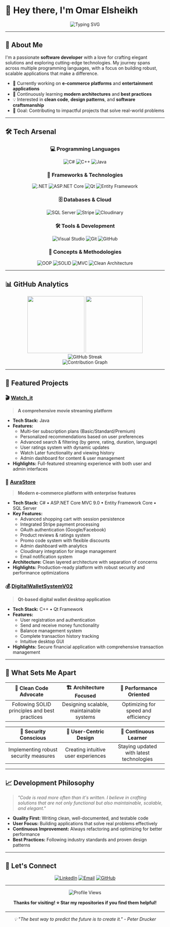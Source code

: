 # 👋 Hey there, I'm Omar Elsheikh

<div align="center">
  <img src="https://readme-typing-svg.herokuapp.com?font=Fira+Code&size=22&duration=3000&pause=1000&color=58A6FF&center=true&vCenter=true&width=600&lines=Software+Developer+%7C+Problem+Solver;Passionate+about+Clean+Code;Building+Modern+Applications;Always+Learning+New+Technologies" alt="Typing SVG" />
</div>

---

## 🚀 About Me

I'm a passionate **software developer** with a love for crafting elegant solutions and exploring cutting-edge technologies. My journey spans across multiple programming languages, with a focus on building robust, scalable applications that make a difference.

- 🔭 Currently working on **e-commerce platforms** and **entertainment applications**
- 🌱 Continuously learning **modern architectures** and **best practices**
- 💡 Interested in **clean code**, **design patterns**, and **software craftsmanship**
- 🎯 Goal: Contributing to impactful projects that solve real-world problems

---

## 🛠️ Tech Arsenal

<div align="center">

### 💻 Programming Languages
![C#](https://img.shields.io/badge/C%23-239120?style=for-the-badge&logo=c-sharp&logoColor=white)
![C++](https://img.shields.io/badge/C++-00599C?style=for-the-badge&logo=cplusplus&logoColor=white)
![Java](https://img.shields.io/badge/Java-ED8B00?style=for-the-badge&logo=openjdk&logoColor=white)

### 🚀 Frameworks & Technologies
![.NET](https://img.shields.io/badge/.NET-512BD4?style=for-the-badge&logo=dotnet&logoColor=white)
![ASP.NET Core](https://img.shields.io/badge/ASP.NET%20Core-512BD4?style=for-the-badge&logo=dotnet&logoColor=white)
![Qt](https://img.shields.io/badge/Qt-41CD52?style=for-the-badge&logo=qt&logoColor=white)
![Entity Framework](https://img.shields.io/badge/Entity%20Framework-512BD4?style=for-the-badge&logo=dotnet&logoColor=white)

### 🗄️ Databases & Cloud
![SQL Server](https://img.shields.io/badge/SQL%20Server-CC2927?style=for-the-badge&logo=microsoftsqlserver&logoColor=white)
![Stripe](https://img.shields.io/badge/Stripe-008CDD?style=for-the-badge&logo=stripe&logoColor=white)
![Cloudinary](https://img.shields.io/badge/Cloudinary-3448C5?style=for-the-badge&logo=cloudinary&logoColor=white)

### 🛠️ Tools & Development
![Visual Studio](https://img.shields.io/badge/Visual%20Studio-5C2D91?style=for-the-badge&logo=visualstudio&logoColor=white)
![Git](https://img.shields.io/badge/Git-F05032?style=for-the-badge&logo=git&logoColor=white)
![GitHub](https://img.shields.io/badge/GitHub-181717?style=for-the-badge&logo=github&logoColor=white)

### 📐 Concepts & Methodologies
![OOP](https://img.shields.io/badge/OOP-FF6B6B?style=for-the-badge)
![SOLID](https://img.shields.io/badge/SOLID-4ECDC4?style=for-the-badge)
![MVC](https://img.shields.io/badge/MVC%20Pattern-45B7D1?style=for-the-badge)
![Clean Architecture](https://img.shields.io/badge/Clean%20Architecture-96CEB4?style=for-the-badge)

</div>

---

## 📊 GitHub Analytics

<div align="center">
  <img height="180em" src="https://github-readme-stats-sigma-five.vercel.app/api?username=OmarElsheikh20&show_icons=true&theme=tokyonight&include_all_commits=true&count_private=true&hide_border=true"/>
  <img height="180em" src="https://github-readme-stats-sigma-five.vercel.app/api/top-langs/?username=OmarElsheikh20&layout=compact&theme=tokyonight&langs_count=8&hide_border=true"/>
</div>

<div align="center">
  <img src="https://streak-stats.demolab.com/?user=OmarElsheikh20&theme=tokyonight&hide_border=true" alt="GitHub Streak"/>
</div>

<div align="center">
  <img src="https://github-readme-activity-graph.vercel.app/graph?username=OmarElsheikh20&theme=tokyo-night&hide_border=true&area=true" alt="Contribution Graph"/>
</div>

---

## 🎯 Featured Projects

### 🎬 [**Watch_it**](https://github.com/OmarElsheikh20/Watch_it) 
> **A comprehensive movie streaming platform**
- **Tech Stack:** Java
- **Features:** 
  - Multi-tier subscription plans (Basic/Standard/Premium)
  - Personalized recommendations based on user preferences
  - Advanced search & filtering (by genre, rating, duration, language)
  - User ratings system with dynamic updates
  - Watch Later functionality and viewing history
  - Admin dashboard for content & user management
- **Highlights:** Full-featured streaming experience with both user and admin interfaces

### 🛒 [**AuraStore**](https://github.com/OmarElsheikh20/AuraStore)
> **Modern e-commerce platform with enterprise features**
- **Tech Stack:** C# • ASP.NET Core MVC 9.0 • Entity Framework Core • SQL Server
- **Key Features:**
  - Advanced shopping cart with session persistence
  - Integrated Stripe payment processing
  - OAuth authentication (Google/Facebook)
  - Product reviews & ratings system
  - Promo code system with flexible discounts
  - Admin dashboard with analytics
  - Cloudinary integration for image management
  - Email notification system
- **Architecture:** Clean layered architecture with separation of concerns
- **Highlights:** Production-ready platform with robust security and performance optimizations

### 💰 [**DigitalWalletSystemV02**](https://github.com/OmarElsheikh20/DigitalWalletSystemV02)
> **Qt-based digital wallet desktop application**
- **Tech Stack:** C++ • Qt Framework
- **Features:**
  - User registration and authentication
  - Send and receive money functionality
  - Balance management system
  - Complete transaction history tracking
  - Intuitive desktop GUI
- **Highlights:** Secure financial application with comprehensive transaction management

---

## 🌟 What Sets Me Apart

<div align="center">

| 🎨 **Clean Code Advocate** | 🏗️ **Architecture Focused** | 🚀 **Performance Oriented** |
|:---:|:---:|:---:|
| Following SOLID principles and best practices | Designing scalable, maintainable systems | Optimizing for speed and efficiency |

| 🔐 **Security Conscious** | 📱 **User-Centric Design** | 🔄 **Continuous Learner** |
|:---:|:---:|:---:|
| Implementing robust security measures | Creating intuitive user experiences | Staying updated with latest technologies |

</div>

---

## 📈 Development Philosophy

> *"Code is read more often than it's written. I believe in crafting solutions that are not only functional but also maintainable, scalable, and elegant."*

- **Quality First:** Writing clean, well-documented, and testable code
- **User Focus:** Building applications that solve real problems effectively
- **Continuous Improvement:** Always refactoring and optimizing for better performance
- **Best Practices:** Following industry standards and proven design patterns

---

## 🤝 Let's Connect

<div align="center">

[![LinkedIn](https://img.shields.io/badge/LinkedIn-0077B5?style=for-the-badge&logo=linkedin&logoColor=white)](https://linkedin.com/in/YOUR_LINKEDIN_PROFILE)
[![Email](https://img.shields.io/badge/Email-D14836?style=for-the-badge&logo=gmail&logoColor=white)](mailto:your@email.com)
[![GitHub](https://img.shields.io/badge/GitHub-181717?style=for-the-badge&logo=github&logoColor=white)](https://github.com/OmarElsheikh20)

</div>

---

<div align="center">
  <img src="https://komarev.com/ghpvc/?username=OmarElsheikh20&color=58A6FF&style=for-the-badge" alt="Profile Views"/>
  
  **Thanks for visiting! ⭐ Star my repositories if you find them helpful!**
</div>

---

<div align="center">
  <i>💡 "The best way to predict the future is to create it." - Peter Drucker</i>
</div>
